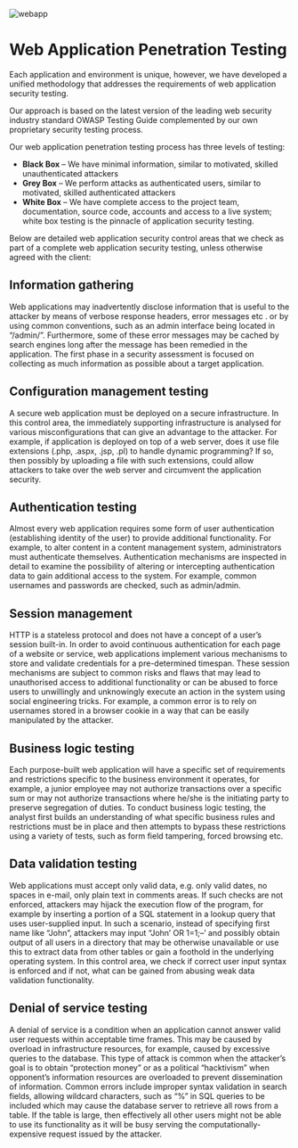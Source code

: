 ![webapp](https://static.javatpoint.com/blog/images/web-application.png)
# Web Application Penetration Testing

Each application and environment is unique, however, we have developed a unified methodology that addresses the requirements of web application security testing.

Our approach is based on the latest version of the leading web security industry standard OWASP Testing Guide complemented by our own proprietary security testing process.

Our web application penetration testing process has three levels of testing:

- **Black Box** – We have minimal information, similar to motivated, skilled unauthenticated attackers
- **Grey Box** – We perform attacks as authenticated users, similar to motivated, skilled authenticated attackers
- **White Box** – We have complete access to the project team, documentation, source code, accounts and access to a live system; white box testing is the pinnacle of application security testing.

Below are detailed web application security control areas that we check as part of a complete web application security testing, unless otherwise agreed with the client:
## Information gathering

Web applications may inadvertently disclose information that is useful to the attacker by means of verbose response headers, error messages etc . or by using common conventions, such as an admin interface being located in “/admin/”. Furthermore, some of these error messages may be cached by search engines long after the message has been remedied in the application. The first phase in a security assessment is focused on collecting as much  information as possible about a target application.
## Configuration management testing

A secure web application must be deployed on a secure infrastructure. In this control area, the immediately supporting infrastructure is analysed for various misconfigurations that can give an advantage to the attacker. For example, if application is deployed on top of a web server, does it use file extensions (.php, .aspx, .jsp, .pl) to handle dynamic programming? If so, then possibly by uploading a file with such extensions, could allow attackers to take over the web server and circumvent the application security.
## Authentication testing

Almost every web application requires some form of user authentication (establishing identity of the user) to provide additional functionality. For example, to alter content in a content management system, administrators must authenticate themselves. Authentication mechanisms are inspected in detail to examine the possibility of altering or intercepting authentication data to gain additional access to the system. For example, common usernames and passwords are checked, such as admin/admin.
## Session management

HTTP is a stateless protocol and does not have a concept of a user’s session built-in. In order to avoid continuous authentication for each page of a website or service, web applications implement various mechanisms to store and validate credentials for a pre-determined timespan. These session mechanisms are subject to common risks and flaws that may lead to unauthorised access to additional functionality or can be abused to force users to unwillingly and unknowingly execute an action in the system using social engineering tricks. For example, a common error is to rely on usernames stored in a browser cookie in a way that can be easily manipulated by the attacker.
## Business logic testing

Each purpose-built web application will have a specific set of requirements and restrictions specific to the business environment it operates, for example, a junior employee may not authorize transactions over a specific sum or may not authorize transactions where he/she is the initiating party to preserve segregation of duties. To conduct business logic testing, the analyst first builds an understanding of what specific business rules and restrictions must be in place and then attempts to bypass these restrictions using a variety of tests, such as form field tampering, forced browsing etc.
## Data validation testing

Web applications must accept only valid data, e.g. only valid dates, no spaces in e-mail, only plain text in comments areas. If such checks are not enforced, attackers may hijack the execution flow of the program, for example by inserting a portion of a SQL statement in a lookup query that uses user-supplied input. In such a scenario, instead of specifying first name like “John”, attackers may input “John’ OR 1=1;–’ and possibly obtain output of all users in a directory that may be otherwise unavailable or use this to extract data from other tables or gain a foothold in the underlying operating system. In this control area, we check if correct user input syntax is enforced and if not, what can be gained from abusing weak data validation functionality.
## Denial of service testing

A denial of service is a condition when an application cannot answer valid user requests within acceptable time frames. This may be caused by overload in infrastructure resources, for example, caused by excessive queries to the database. This type of attack is common when the attacker’s goal is to obtain “protection money” or as a political “hacktivism” when
opponent’s information resources are overloaded to prevent dissemination of information. Common errors include improper syntax validation in search fields, allowing wildcard characters, such as “%” in SQL queries to be included which may cause the database server to retrieve all rows from a table. If the table is large, then effectively all other users might not be able to use its functionality as it will be busy serving the computationally-expensive request issued by the attacker.
